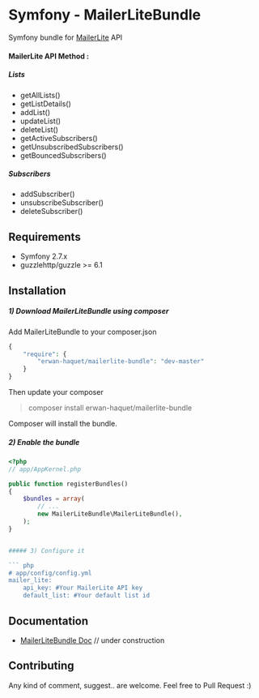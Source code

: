 # Symfony - MailerLiteBundle

Symfony bundle for [MailerLite](https://www.mailerlite.com/) API

#### MailerLite API Method :

##### Lists
* getAllLists()
* getListDetails()
* addList()
* updateList()
* deleteList()
* getActiveSubscribers()
* getUnsubscribedSubscribers()
* getBouncedSubscribers()

##### Subscribers
* addSubscriber()
* unsubscribeSubscriber()
* deleteSubscriber()


## Requirements

* Symfony 2.7.x
* guzzlehttp/guzzle >= 6.1


## Installation

##### 1) Download MailerLiteBundle using composer

Add MailerLiteBundle to your composer.json
``` php
{
    "require": {
        "erwan-haquet/mailerlite-bundle": "dev-master"
    }
}
```
Then update your composer
> composer install erwan-haquet/mailerlite-bundle

Composer will install the bundle.

##### 2) Enable the bundle

``` php
<?php
// app/AppKernel.php

public function registerBundles()
{
    $bundles = array(
        // ...
        new MailerLiteBundle\MailerLiteBundle(),
    );
}


##### 3) Configure it

``` php
# app/config/config.yml
mailer_lite:
    api_key: #Your MailerLite API key
    default_list: #Your default list id
 ```

## Documentation

* [MailerLiteBundle Doc]() // under construction


## Contributing

Any kind of comment, suggest.. are welcome.
Feel free to Pull Request :)


